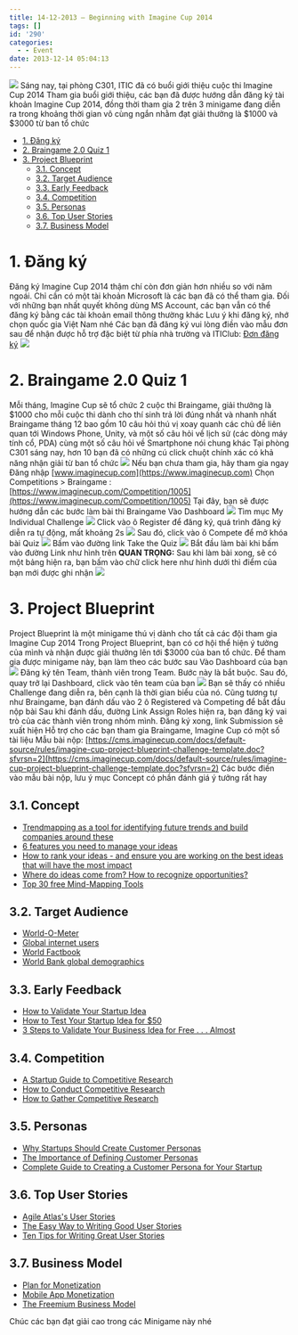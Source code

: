 ```yaml
---
title: 14-12-2013 – Beginning with Imagine Cup 2014
tags: []
id: '290'
categories:
  - - Event
date: 2013-12-14 05:04:13
---
```


![](https://farm8.staticflickr.com/7329/11364392626_9b74cf5a4b_o.jpg) Sáng nay, tại phòng C301, ITIC đã có buổi giới thiệu cuộc thi Imagine Cup 2014 Tham gia buổi giới thiệu, các bạn đã được hướng dẫn đăng ký tài khoản Imagine Cup 2014, đồng thời tham gia 2 trên 3 minigame đang diễn ra trong khoảng thời gian vô cùng ngắn nhằm đạt giải thưởng là $1000 và $3000 từ ban tổ chức
<!-- more -->
*   [1\. Đăng ký](#1-đăng-ký)
*   [2\. Braingame 2.0 Quiz 1](#2-braingame-20-quiz-1)
*   [3\. Project Blueprint](#3-project-blueprint)
    *   [3.1. Concept](#31-concept)
    *   [3.2. Target Audience](#32-target-audience)
    *   [3.3. Early Feedback](#33-early-feedback)
    *   [3.4. Competition](#34-competition)
    *   [3.5. Personas](#35-personas)
    *   [3.6. Top User Stories](#36-top-user-stories)
    *   [3.7. Business Model](#37-business-model)

# 1\. Đăng ký

Đăng ký Imagine Cup 2014 thậm chí còn đơn giản hơn nhiều so với năm ngoái. Chỉ cần có một tài khoản Microsoft là các bạn đã có thể tham gia. Đối với những bạn nhất quyết không dùng MS Account, các bạn vẫn có thể đăng ký bằng các tài khoản email thông thường khác Lưu ý khi đăng ký, nhớ chọn quốc gia Việt Nam nhé Các bạn đã đăng ký vui lòng điền vào mẫu đơn sau để nhận được hỗ trợ đặc biệt từ phía nhà trường và ITIClub: [Đơn đăng ký](https://docs.google.com/forms/d/1SRbaqZoA1m4VjmYZbHl0H00Y-babT9boOEw-X-lcY6s/viewform) ![](https://farm8.staticflickr.com/7347/11364442916_15e680b7e9_o.png)

# 2\. Braingame 2.0 Quiz 1

Mỗi tháng, Imagine Cup sẽ tổ chức 2 cuộc thi Braingame, giải thưởng là $1000 cho mỗi cuộc thi dành cho thí sinh trả lời đúng nhất và nhanh nhất Braingame tháng 12 bao gồm 10 câu hỏi thú vị xoay quanh các chủ đề liên quan tới Windows Phone, Unity, và một số câu hỏi về lịch sử (các dòng máy tính cổ, PDA) cùng một số câu hỏi về Smartphone nói chung khác Tại phòng C301 sáng nay, hơn 10 bạn đã có những cú click chuột chính xác có khả năng nhận giải từ ban tổ chức ![](https://farm6.staticflickr.com/5511/11364492066_ff5966f665_o.png) Nếu bạn chưa tham gia, hãy tham gia ngay Đăng nhập [www.imaginecup.com](https://www.imaginecup.com) Chọn Competitions > Braingame : [https://www.imaginecup.com/Competition/1005](https://www.imaginecup.com/Competition/1005) Tại đây, bạn sẽ được hướng dẫn các bước làm bài thi Braingame Vào Dashboard ![](https://farm6.staticflickr.com/5478/11364526066_596ba840fe_o.png) Tìm mục My Individual Challenge ![](https://cms.imaginecup.com/images/default-source/GetStarted/braingames/2-challenges.png) Click vào ô Register để đăng ký, quá trình đăng ký diễn ra tự động, mất khoảng 2s ![](https://cms.imaginecup.com/images/default-source/GetStarted/braingames/3-register.png) Sau đó, click vào ô Compete để mở khóa bài Quiz ![](https://cms.imaginecup.com/images/default-source/GetStarted/braingames/4-compete.png) Bấm vào đường link Take the Quiz ![](https://cms.imaginecup.com/images/default-source/GetStarted/braingames/5-start.png) Bắt đầu làm bài khi bấm vào đường Link như hình trên **QUAN TRỌNG:** Sau khi làm bài xong, sẽ có một bảng hiện ra, bạn bấm vào chữ click here như hình dưới thì điểm của bạn mới được ghi nhận ![](https://cms.imaginecup.com/images/default-source/GetStarted/braingames/6-return.png)

# 3\. Project Blueprint

Project Blueprint là một minigame thú vị dành cho tất cả các đội tham gia Imagine Cup 2014 Trong Project Blueprint, bạn có cơ hội thể hiện ý tưởng của mình và nhận được giải thưởng lên tới $3000 của ban tổ chức. Để tham gia được minigame này, bạn làm theo các bước sau Vào Dashboard của bạn ![](https://farm4.staticflickr.com/3765/11364718153_e5f7c29580_o.png) Đăng ký tên Team, thành viên trong Team. Bước này là bắt buộc. Sau đó, quay trở lại Dashboard, click vào tên team của bạn ![](https://farm8.staticflickr.com/7360/11364637476_15e8cf2bac_o.png) Bạn sẽ thấy có nhiều Challenge đang diễn ra, bên cạnh là thời gian biểu của nó. Cũng tương tự như Braingame, bạn đánh dấu vào 2 ô Registered và Competing để bắt đầu nộp bài Sau khi đánh dấu, đường Link Assign Roles hiện ra, bạn đăng ký vai trò của các thành viên trong nhóm mình. Đăng ký xong, link Submission sẽ xuất hiện Hỗ trợ cho các bạn tham gia Braingame, Imagine Cup có một số tài liệu Mẫu bài nộp: [https://cms.imaginecup.com/docs/default-source/rules/imagine-cup-project-blueprint-challenge-template.doc?sfvrsn=2](https://cms.imaginecup.com/docs/default-source/rules/imagine-cup-project-blueprint-challenge-template.doc?sfvrsn=2) Các bước điền vào mẫu bài nộp, lưu ý mục Concept có phần đánh giá ý tưởng rất hay

## 3.1. Concept

*   [Trendmapping as a tool for identifying future trends and build companies around these](https://www.youtube.com/watch?v=p0FyjLUz1Ag&feature=youtu.be)
*   [6 features you need to manage your ideas](https://philmckinney.com/archives/2012/03/the-6-features-needed-in-your-idea-management-system.html)
*   [How to rank your ideas - and ensure you are working on the best ideas that will have the most impact](https://philmckinney.com/archives/2008/03/podcast-ranking-your-ideas.html)
*   [Where do ideas come from? How to recognize opportunities?](https://www.ted.com/playlists/20/where_do_ideas_come_from.html)
*   [Top 30 free Mind-Mapping Tools](https://open-tube.com/top-12-best-free-mind-mapping-tools-2/)

## 3.2. Target Audience

*   [World-O-Meter](https://www.worldometers.info/)
*   [Global internet users](https://www.internetworldstats.com/stats.htm)
*   [World Factbook](https://www.cia.gov/library/publications/the-world-factbook/)
*   [World Bank global demographics](https://data.worldbank.org/topic)

## 3.3. Early Feedback

*   [How to Validate Your Startup Idea](https://www.inc.com/ilya-pozin/how-to-validate-your-start-up-idea.html)
*   [How to Test Your Startup Idea for $50](https://fundersandfounders.com/how-to-test-your-startup-idea-for-50/)
*   [3 Steps to Validate Your Business Idea for Free . . . Almost](https://www.startupbros.com/3-steps-to-validate-your-business-idea-for-free/)

## 3.4. Competition

*   [A Startup Guide to Competitive Research](https://justinmares.com/a-startup-guide-to-competitive-research/)
*   [How to Conduct Competitive Research](https://www.inc.com/guides/2010/05/conducting-competitive-research.html)
*   [How to Gather Competitive Research](https://www.cbsnews.com/8301-505125_162-51060253/how-to-gather-competitive-research/)

## 3.5. Personas

*   [Why Startups Should Create Customer Personas](https://www.markevanstech.com/2013/05/21/personas/)
*   [The Importance of Defining Customer Personas](https://casjam.com/defining-customer-personas/)
*   [Complete Guide to Creating a Customer Persona for Your Startup](https://marketingbeforefunding.com/2013/02/26/complete-guide-to-creating-a-customer-persona-for-your-startup/)

## 3.6. Top User Stories

*   [Agile Atlas's User Stories](https://agileatlas.org/articles/item/user-stories)
*   [The Easy Way to Writing Good User Stories](https://codesqueeze.com/the-easy-way-to-writing-good-user-stories/)
*   [Ten Tips for Writing Great User Stories](https://www.slideshare.net/romanpichler/writing-great-user-stories)

## 3.7. Business Model

*   [Plan for Monetization](https://msdn.microsoft.com/en-us/library/windows/apps/hh465433.aspx)
*   [Mobile App Monetization](https://venturebeat.com/2013/06/02/mobile-app-monetization-think-business-model-not-ads/)
*   [The Freemium Business Model](https://dailyemerald.com/2013/08/12/the-freemium-business-model-unpredictable-unbalanced-and-permeating-the-gaming-industry/)

Chúc các bạn đạt giải cao trong các Minigame này nhé